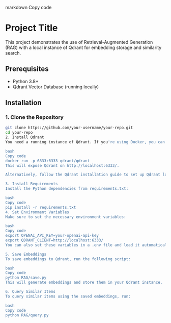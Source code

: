 markdown
Copy code
# Project Title

This project demonstrates the use of Retrieval-Augmented Generation (RAG) with a local instance of Qdrant for embedding storage and similarity search.

## Prerequisites

- Python 3.8+
- Qdrant Vector Database (running locally)

## Installation

### 1. Clone the Repository

```bash
git clone https://github.com/your-username/your-repo.git
cd your-repo
2. Install Qdrant
You need a running instance of Qdrant. If you're using Docker, you can pull and run the container:

bash
Copy code
docker run -p 6333:6333 qdrant/qdrant
This will expose Qdrant on http://localhost:6333/.

Alternatively, follow the Qdrant installation guide to set up Qdrant locally.

3. Install Requirements
Install the Python dependencies from requirements.txt:

bash
Copy code
pip install -r requirements.txt
4. Set Environment Variables
Make sure to set the necessary environment variables:

bash
Copy code
export OPENAI_API_KEY=your-openai-api-key
export QDRANT_CLIENT=http://localhost:6333/
You can also set these variables in a .env file and load it automatically using python-dotenv.

5. Save Embeddings
To save embeddings to Qdrant, run the following script:

bash
Copy code
python RAG/save.py
This will generate embeddings and store them in your Qdrant instance.

6. Query Similar Items
To query similar items using the saved embeddings, run:

bash
Copy code
python RAG/query.py